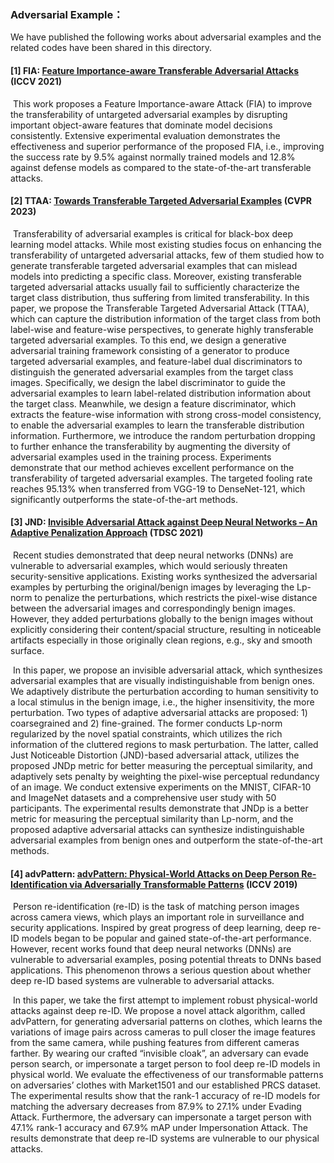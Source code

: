 ### Adversarial Example：

We have published the following works about adversarial examples and the related codes have been shared in this directory.

#### [1] **FIA: [Feature Importance-aware Transferable Adversarial Attacks](https://arxiv.org/pdf/2107.14185.pdf)  (ICCV 2021)**

​	This work proposes a Feature Importance-aware Attack (FIA) to improve the transferability of untargeted adversarial examples by disrupting important object-aware features that dominate model decisions consistently. Extensive experimental evaluation demonstrates the effectiveness and superior performance of the proposed FIA, i.e., improving the success rate by 9.5% against normally trained models and 12.8% against defense models as compared to the state-of-the-art transferable attacks.

#### [2] **TTAA: [Towards Transferable Targeted Adversarial Examples](https://openaccess.thecvf.com/content/CVPR2023/html/Wang_Towards_Transferable_Targeted_Adversarial_Examples_CVPR_2023_paper.html)  (CVPR 2023)**

​	Transferability of adversarial examples is critical for black-box deep learning model attacks. While most existing studies focus on enhancing the transferability of untargeted adversarial attacks, few of them studied how to generate transferable targeted adversarial examples that can mislead models into predicting a specific class. Moreover, existing transferable targeted adversarial attacks usually fail to sufficiently characterize the target class distribution, thus suffering from limited transferability. In this paper, we propose the Transferable Targeted Adversarial Attack (TTAA), which can capture the distribution information of the target class from both label-wise and feature-wise perspectives, to generate highly transferable targeted adversarial examples. To this end, we design a generative adversarial training framework consisting of a generator to produce targeted adversarial examples, and feature-label dual discriminators to distinguish the generated adversarial examples from the target class images. Specifically, we design the label discriminator to guide the adversarial examples to learn label-related distribution information about the target class. Meanwhile, we design a feature discriminator, which extracts the feature-wise information with strong cross-model consistency, to enable the adversarial examples to learn the transferable distribution information. Furthermore, we introduce the random perturbation dropping to further enhance the transferability by augmenting the diversity of adversarial examples used in the training process. Experiments demonstrate that our method achieves excellent performance on the transferability of targeted adversarial examples. The targeted fooling rate reaches 95.13% when transferred from VGG-19 to DenseNet-121, which significantly outperforms the state-of-the-art methods.

#### [3] **JND: [Invisible Adversarial Attack against Deep Neural Networks – An Adaptive Penalization Approach](https://ieeexplore.ieee.org/abstract/document/8781934)  (TDSC 2021)**

​	Recent studies demonstrated that deep neural networks (DNNs) are vulnerable to adversarial examples, which would seriously threaten security-sensitive applications. Existing works synthesized the adversarial examples by perturbing the original/benign images by leveraging the Lp-norm to penalize the perturbations, which restricts the pixel-wise distance between the adversarial images and correspondingly benign images. However, they added perturbations globally to the benign images without explicitly considering their content/spacial structure, resulting in noticeable artifacts especially in those originally clean regions, e.g., sky and smooth surface. 

​	In this paper, we propose an invisible adversarial attack, which synthesizes adversarial examples that are visually indistinguishable from benign ones. We adaptively distribute the perturbation according to human sensitivity to a local stimulus in the benign image, i.e., the higher insensitivity, the more perturbation. Two types of adaptive adversarial attacks are proposed: 1) coarsegrained and 2) fine-grained. The former conducts Lp-norm regularized by the novel spatial constraints, which utilizes the rich information of the cluttered regions to mask perturbation. The latter, called Just Noticeable Distortion (JND)-based adversarial attack, utilizes the proposed JNDp metric for better measuring the perceptual similarity, and adaptively sets penalty by weighting the pixel-wise perceptual redundancy of an image. We conduct extensive experiments on the MNIST, CIFAR-10 and ImageNet datasets and a comprehensive user study with 50 participants. The experimental results demonstrate that JNDp is a better metric for measuring the perceptual similarity than Lp-norm, and the proposed adaptive adversarial attacks can synthesize indistinguishable adversarial examples from benign ones and outperform the state-of-the-art methods.

#### [4] **advPattern: [advPattern: Physical-World Attacks on Deep Person Re-Identification via Adversarially Transformable Patterns](https://openaccess.thecvf.com/content_ICCV_2019/html/Wang_advPattern_Physical-World_Attacks_on_Deep_Person_Re-Identification_via_Adversarially_Transformable_ICCV_2019_paper.html)  (ICCV 2019)**

​	Person re-identification (re-ID) is the task of matching person images across camera views, which plays an important role in surveillance and security applications. Inspired by great progress of deep learning, deep re-ID models began to be popular and gained state-of-the-art performance. However, recent works found that deep neural networks (DNNs) are vulnerable to adversarial examples, posing potential threats to DNNs based applications. This phenomenon throws a serious question about whether deep re-ID based systems are vulnerable to adversarial attacks. 

​	In this paper, we take the first attempt to implement robust physical-world attacks against deep re-ID. We propose a novel attack algorithm, called advPattern, for generating adversarial patterns on clothes, which learns the variations of image pairs across cameras to pull closer the image features from the same camera, while pushing features from different cameras farther. By wearing our crafted “invisible cloak”, an adversary can evade person search, or impersonate a target person to fool deep re-ID models in physical world. We evaluate the effectiveness of our transformable patterns on adversaries’ clothes with Market1501 and our established PRCS dataset. The experimental results show that the rank-1 accuracy of re-ID models for matching the adversary decreases from 87.9% to 27.1% under Evading Attack. Furthermore, the adversary can impersonate a target person with 47.1% rank-1 accuracy and 67.9% mAP under Impersonation Attack. The results demonstrate that deep re-ID systems are vulnerable to our physical attacks.
